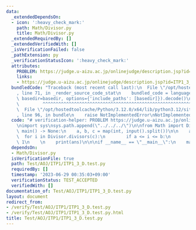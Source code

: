 ```yaml
---
data:
  _extendedDependsOn:
  - icon: ':heavy_check_mark:'
    path: Math/Divisor.py
    title: Math/Divisor.py
  _extendedRequiredBy: []
  _extendedVerifiedWith: []
  _isVerificationFailed: false
  _pathExtension: py
  _verificationStatusIcon: ':heavy_check_mark:'
  attributes:
    PROBLEM: https://judge.u-aizu.ac.jp/onlinejudge/description.jsp?id=ITP1_3_D
    links:
    - https://judge.u-aizu.ac.jp/onlinejudge/description.jsp?id=ITP1_3_D
  bundledCode: "Traceback (most recent call last):\n  File \"/opt/hostedtoolcache/Python/3.12.0/x64/lib/python3.12/site-packages/onlinejudge_verify/documentation/build.py\"\
    , line 71, in _render_source_code_stat\n    bundled_code = language.bundle(stat.path,\
    \ basedir=basedir, options={'include_paths': [basedir]}).decode()\n          \
    \         ^^^^^^^^^^^^^^^^^^^^^^^^^^^^^^^^^^^^^^^^^^^^^^^^^^^^^^^^^^^^^^^^^^^^^^^^^^^^^^^^^\n\
    \  File \"/opt/hostedtoolcache/Python/3.12.0/x64/lib/python3.12/site-packages/onlinejudge_verify/languages/python.py\"\
    , line 96, in bundle\n    raise NotImplementedError\nNotImplementedError\n"
  code: "# verification-helper: PROBLEM https://judge.u-aizu.ac.jp/onlinejudge/description.jsp?id=ITP1_3_D\n\
    \nimport sys\nsys.path.append(\"../../../\")\n\nfrom Math import Divisor\n\ndef\
    \ main() -> None:\n    a, b, c = map(int, input().split())\n\n    ans = 0\n  \
    \  for i in Divisor.divisors(c):\n        if a <= i <= b:\n            ans +=\
    \ 1\n    \n    print(ans)\n\n\nif __name__ == \"__main__\":\n    main()"
  dependsOn:
  - Math/Divisor.py
  isVerificationFile: true
  path: Test/AOJ/ITP1/ITP1_3_D.test.py
  requiredBy: []
  timestamp: '2023-06-29 00:35:03+09:00'
  verificationStatus: TEST_ACCEPTED
  verifiedWith: []
documentation_of: Test/AOJ/ITP1/ITP1_3_D.test.py
layout: document
redirect_from:
- /verify/Test/AOJ/ITP1/ITP1_3_D.test.py
- /verify/Test/AOJ/ITP1/ITP1_3_D.test.py.html
title: Test/AOJ/ITP1/ITP1_3_D.test.py
---
```

